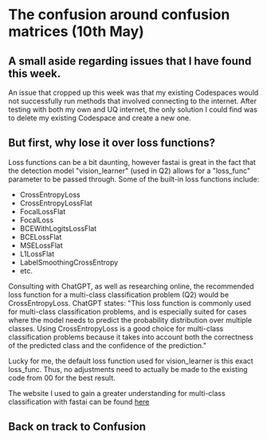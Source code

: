 # The confusion around confusion matrices (10th May)

## A small aside regarding issues that I have found this week.

An issue that cropped up this week was that my existing Codespaces would not successfully run methods that involved connecting to the internet. After testing with both my own and UQ internet, the only solution I could find was to delete my existing Codespace and create a new one.

## But first, why lose it over loss functions?

Loss functions can be a bit daunting, however fastai is great in the fact that the detection model "vision_learner" (used in Q2) allows for a "loss_func" parameter to be passed through.
Some of the built-in loss functions include:
- CrossEntropyLoss
- CrossEntropyLossFlat
- FocalLossFlat
- FocalLoss
- BCEWithLogitsLossFlat
- BCELossFlat
- MSELossFlat
- L1LossFlat
- LabelSmoothingCrossEntropy
- etc.

Consulting with ChatGPT, as well as researching online, the recommended loss function for a multi-class classification problem (Q2) would be CrossEntropyLoss. ChatGPT states:
"This loss function is commonly used for multi-class classification problems, and is especially suited for cases where the model needs to predict the probability distribution over multiple classes. Using CrossEntropyLoss is a good choice for multi-class classification problems because it takes into account both the correctness of the predicted class and the confidence of the prediction."

Lucky for me, the default loss function used for vision_learner is this exact loss_func. Thus, no adjustments need to actually be made to the existing code from 00 for the best result.

The website I used to gain a greater understanding for multi-class classification with fastai can be found [here](https://medium.com/analytics-vidhya/fastai-multi-label-classification-chapter-6-d28f3c9ed4f5#:~:text=In%20fastai%20we%20do%20not,BCEWithLogitsLoss%20by%20default.)

## Back on track to Confusion

